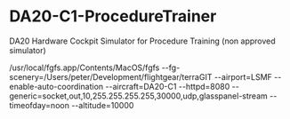 # DA20-C1-ProcedureTrainer
DA20 Hardware Cockpit Simulator for Procedure Training (non approved simulator)

/usr/local/fgfs.app/Contents/MacOS/fgfs --fg-scenery=/Users/peter/Development/flightgear/terraGIT --airport=LSMF --enable-auto-coordination --aircraft=DA20-C1 --httpd=8080 --generic=socket,out,10,255.255.255.255,30000,udp,glasspanel-stream --timeofday=noon --altitude=10000 
